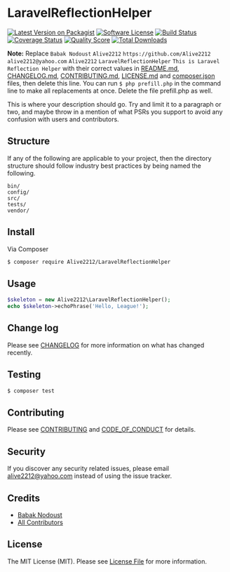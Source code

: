# LaravelReflectionHelper

[![Latest Version on Packagist][ico-version]][link-packagist]
[![Software License][ico-license]](LICENSE.md)
[![Build Status][ico-travis]][link-travis]
[![Coverage Status][ico-scrutinizer]][link-scrutinizer]
[![Quality Score][ico-code-quality]][link-code-quality]
[![Total Downloads][ico-downloads]][link-downloads]

**Note:** Replace ```Babak Nodoust``` ```Alive2212``` ```https://github.com/Alive2212``` ```alive2212@yahoo.com``` ```Alive2212``` ```LaravelReflectionHelper``` ```This is Laravel Reflection Helper``` with their correct values in [README.md](README.md), [CHANGELOG.md](CHANGELOG.md), [CONTRIBUTING.md](CONTRIBUTING.md), [LICENSE.md](LICENSE.md) and [composer.json](composer.json) files, then delete this line. You can run `$ php prefill.php` in the command line to make all replacements at once. Delete the file prefill.php as well.

This is where your description should go. Try and limit it to a paragraph or two, and maybe throw in a mention of what
PSRs you support to avoid any confusion with users and contributors.

## Structure

If any of the following are applicable to your project, then the directory structure should follow industry best practices by being named the following.

```
bin/        
config/
src/
tests/
vendor/
```


## Install

Via Composer

``` bash
$ composer require Alive2212/LaravelReflectionHelper
```

## Usage

``` php
$skeleton = new Alive2212\LaravelReflectionHelper();
echo $skeleton->echoPhrase('Hello, League!');
```

## Change log

Please see [CHANGELOG](CHANGELOG.md) for more information on what has changed recently.

## Testing

``` bash
$ composer test
```

## Contributing

Please see [CONTRIBUTING](CONTRIBUTING.md) and [CODE_OF_CONDUCT](CODE_OF_CONDUCT.md) for details.

## Security

If you discover any security related issues, please email alive2212@yahoo.com instead of using the issue tracker.

## Credits

- [Babak Nodoust][link-author]
- [All Contributors][link-contributors]

## License

The MIT License (MIT). Please see [License File](LICENSE.md) for more information.

[ico-version]: https://img.shields.io/packagist/v/Alive2212/LaravelReflectionHelper.svg?style=flat-square
[ico-license]: https://img.shields.io/badge/license-MIT-brightgreen.svg?style=flat-square
[ico-travis]: https://img.shields.io/travis/Alive2212/LaravelReflectionHelper/master.svg?style=flat-square
[ico-scrutinizer]: https://img.shields.io/scrutinizer/coverage/g/Alive2212/LaravelReflectionHelper.svg?style=flat-square
[ico-code-quality]: https://img.shields.io/scrutinizer/g/Alive2212/LaravelReflectionHelper.svg?style=flat-square
[ico-downloads]: https://img.shields.io/packagist/dt/Alive2212/LaravelReflectionHelper.svg?style=flat-square

[link-packagist]: https://packagist.org/packages/Alive2212/LaravelReflectionHelper
[link-travis]: https://travis-ci.org/Alive2212/LaravelReflectionHelper
[link-scrutinizer]: https://scrutinizer-ci.com/g/Alive2212/LaravelReflectionHelper/code-structure
[link-code-quality]: https://scrutinizer-ci.com/g/Alive2212/LaravelReflectionHelper
[link-downloads]: https://packagist.org/packages/Alive2212/LaravelReflectionHelper
[link-author]: https://github.com/Alive2212
[link-contributors]: ../../contributors
